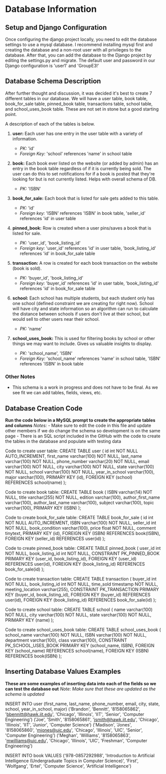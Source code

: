 # Database Information

## Setup and Django Configuration

Once configuring the django project locally, you need to edit the database settings to use a mysql database. I recommend installing mysql first and creating the database and a non-root user with all privileges to the database. After that, you can add the database to the Django project by editing the settings.py and migrate. The default user and password in our Django configuration is 'user1' and 'GroupE3!'


## Database Schema Description

After further thought and discussion, it was decided it's best to create 7 different tables in our database. We will have a user table, book table, book_for_sale table, pinned_book table, transactions table, school table, and school_uses_book table. These are not set in stone but a good starting point.

A description of each of the tables is below.
1. **user:** Each user has one entry in the user table with a variety of information. 
    - *PK:* 'id'
    - *Foreign Key:* 'school' references 'name' in school table

2. **book:** Each book ever listed on the website (or added by admin) has an entry in the book table regardless of if it is currently being sold. The user can do this to set notifications for if a book is posted that they're looking for but is not currently listed. Helps with overall schema of DB.
    - *PK:* 'ISBN'

3. **book_for_sale:** Each book that is listed for sale gets added to this table.
    - *PK:* 'id'
    - *Foreign key:* 'ISBN' references 'ISBN' in book table, 'seller_id' references 'id' in user table

4. **pinned_book:** Row is created when a user pins/saves a book that is listed for sale. 
    - *PK:* 'user_id', 'book_listing_id'
    - *Foreign key:* 'user_id' references 'id' in user table, 'book_listing_id' references 'id' in book_for_sale table

5. **transaction:** A row is created for each book transaction on the website (book is sold).
    - *PK:* 'buyer_id', 'book_listing_id'
    - *Foreign key:* 'buyer_id' references 'id' in user table, 'book_listing_id' references 'id' in book_for_sale table

6. **school:** Each school has multiple students, but each student only has one school (defined constraint we are creating for right now). School will have city and state information so an algorithm can run to calculate the distance between schools if users don't live at their school, but would sell to other users near their school.
    - *PK:* 'name'

7. **school_uses_book:** This is used for filtering books by school or other things we may want to include. Gives us valuable insights to display.
    - *PK:* 'school_name', 'ISBN'
    - *Foreign Key:* 'school_name' references 'name' in school table, 'ISBN' references 'ISBN' in book table


### Other Notes

- This schema is a work in progress and does not have to be final. As we see fit we can add tables, fields, views, etc.


## Database Creation Code

**Run the code below in a MySQL prompt to create the appropriate tables and columns**
*Notes:* 
    - Make sure to edit the code in this file and update other members if we do change the schema so development is on the same page
    - There is an SQL script included in the GitHub with the code to create the tables in the database and populate with testing data

Code to create user table:
CREATE TABLE user (
    id int NOT NULL AUTO_INCREMENT,
    first_name varchar(100) NOT NULL,
    last_name varchar(100) NOT NULL,
    phone_number varchar(20) NOT NULL,
    email varchar(100) NOT NULL,
    city varchar(100) NOT NULL,
    state varchar(100) NOT NULL,
    school varchar(100) NOT NULL,
    year_in_school varchar(100),
    major varchar(100),
    PRIMARY KEY (id),
    FOREIGN KEY (school) REFERENCES school(name)
);


Code to create book table:
CREATE TABLE book (
    ISBN varchar(14) NOT NULL,
    title varchar(255) NOT NULL,
    edition varchar(100),
    author_first_name varchar(100),
    author_last_name varchar(100),
    subject varchar(100),
    topic varchar(100),
    PRIMARY KEY (ISBN)
);


Code to create book_for_sale table:
CREATE TABLE book_for_sale (
    id int NOT NULL AUTO_INCREMENT,
    ISBN varchar(100) NOT NULL,
    seller_id int NOT NULL,
    book_condition varchar(100),
    price float NOT NULL,
    comment tinytext,
    PRIMARY KEY (id),
    FOREIGN KEY (ISBN) REFERENCES book(ISBN),
    FOREIGN KEY (seller_id) REFERENCES user(id)
);


Code to create pinned_book table:
CREATE TABLE pinned_book (
    user_id int NOT NULL,
    book_listing_id int NOT NULL,
    CONSTRAINT PK_PINNED_BOOK PRIMARY KEY (user_id, book_listing_id),
    FOREIGN KEY (user_id) REFERENCES user(id),
    FOREIGN KEY (book_listing_id) REFERENCES book_for_sale(id)
);


Code to create transaction table:
CREATE TABLE transaction (
    buyer_id int NOT NULL,
    book_listing_id int NOT NULL,
    time_sold timestamp NOT NULL,
    meeting_location varchar(255),
    CONSTRAINT PK_TRANSACTION PRIMARY KEY (buyer_id, book_listing_id),
    FOREIGN KEY (buyer_id) REFERENCES user(id),
    FOREIGN KEY (book_listing_id) REFERENCES book_for_sale(id)
);


Code to create school table:
CREATE TABLE school (
    name varchar(100) NOT NULL,
    city varchar(100) NOT NULL,
    state varchar(100) NOT NULL,
    PRIMARY KEY (name)
);


Code to create school_uses_book table:
CREATE TABLE school_uses_book (
    school_name varchar(100) NOT NULL,
    ISBN varchar(100) NOT NULL,
    department varchar(100),
    class varchar(100),
    CONSTRAINT PK_SCHOOL_USES_BOOK PRIMARY KEY (school_name, ISBN),
    FOREIGN KEY (school_name) REFERENCES school(name),
    FOREIGN KEY (ISBN) REFERENCES book(ISBN)
);


## Inserting Database Values Examples

**These are some examples of inserting data into each of the fields so we can test the database out**
*Note: Make sure that these are updated as the schema is updated*

INSERT INTO user (first_name, last_name, phone_number, email, city, state, school, year_in_school, major)
    ('Brandon', 'Bennitt', '8158065862', 'bbennitt@hawk.iit.edu', 'Chicago', 'Illinois', 'IIT', 'Senior', 'Computer Engineering')
    ('Joe', 'Smith', '8158065861', 'jsmith@hawk.iit.edu', 'Chicago', 'Illinois', 'IIT', 'Junior', 'Computer Science')
    ('Madison', 'Jones', '8158065860', 'mjones@uic.edu', 'Chicago', 'Illinois', 'UIC', 'Senior', 'Computer Engineering')
    ('Meghan', 'Williams', '8158065863', 'mwilliams@uic.edu', 'Chicago', 'Illinois', 'UIC', 'Freshman', 'Computer Engineering')


INSERT INTO book VALUES
  ('978-0857292988', 'Introduction to Artificial Intelligence (Undergraduate Topics in Computer Science)', 'First', 'Wolfgang', 'Ertel', 'Computer Science', 'Artificial Intelligence')